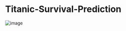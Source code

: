 # Titanic-Survival-Prediction

![image](https://github.com/alishadsouza/Titanic-Survival-Prediction/assets/89384684/40daaed2-42d9-43f5-bbad-a82e42e87341)
